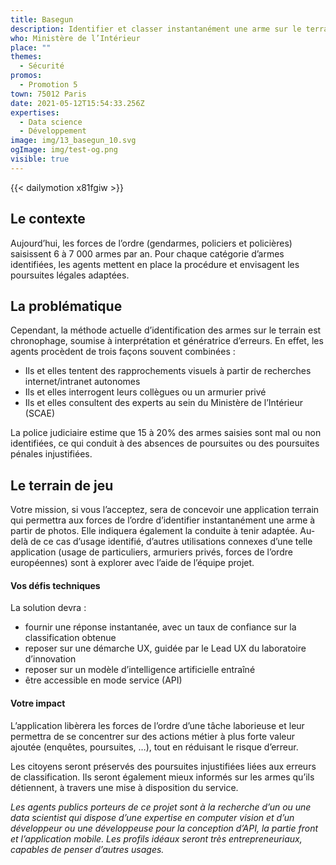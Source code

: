 ```yaml
---
title: Basegun
description: Identifier et classer instantanément une arme sur le terrain
who: Ministère de l’Intérieur
place: ""
themes:
  - Sécurité
promos:
  - Promotion 5
town: 75012 Paris
date: 2021-05-12T15:54:33.256Z
expertises:
  - Data science
  - Développement
image: img/13_basegun_10.svg
ogImage: img/test-og.png
visible: true
---
```


{{< dailymotion x81fgiw >}}

## Le contexte

Aujourd’hui, les forces de l’ordre (gendarmes, policiers et policières) saisissent 6 à 7 000 armes par an. Pour chaque catégorie d’armes identifiées, les agents mettent en place la procédure et envisagent les poursuites légales adaptées.

## La problématique

Cependant, la méthode actuelle d’identification des armes sur le terrain est chronophage, soumise à interprétation et génératrice d’erreurs. En effet, les agents procèdent de trois façons souvent combinées :

- Ils et elles tentent des rapprochements visuels à partir de recherches internet/intranet autonomes
- Ils et elles interrogent leurs collègues ou un armurier privé
- Ils et elles consultent des experts au sein du Ministère de l’Intérieur (SCAE)

La police judiciaire estime que 15 à 20% des armes saisies sont mal ou non identifiées, ce qui conduit à des absences de poursuites ou des poursuites pénales injustifiées.

## Le terrain de jeu

Votre mission, si vous l’acceptez, sera de concevoir une application terrain qui permettra aux forces de l’ordre d’identifier instantanément une arme à partir de photos. Elle indiquera également la conduite à tenir adaptée. Au-delà de ce cas d’usage identifié, d’autres utilisations connexes d’une telle application (usage de particuliers, armuriers privés, forces de l’ordre européennes) sont à explorer avec l’aide de l’équipe projet.

#### Vos défis techniques

La solution devra :

- fournir une réponse instantanée, avec un taux de confiance sur la classification obtenue
- reposer sur une démarche UX, guidée par le Lead UX du laboratoire d’innovation
- reposer sur un modèle d’intelligence artificielle entraîné
- être accessible en mode service (API)

#### Votre impact 

L’application libèrera les forces de l’ordre d’une tâche laborieuse et leur permettra de se concentrer sur des actions métier à plus forte valeur ajoutée (enquêtes, poursuites, …), tout en réduisant le risque d’erreur.

Les citoyens seront préservés des poursuites injustifiées liées aux erreurs de classification. Ils seront également mieux informés sur les armes qu’ils détiennent, à travers une mise à disposition du service.

_Les agents publics porteurs de ce projet sont à la recherche d’un ou une data scientist qui dispose d’une expertise en computer vision et d’un développeur ou une développeuse pour la conception d’API, la partie front et l’application mobile. Les profils idéaux seront très entrepreneuriaux, capables de penser d’autres usages._

